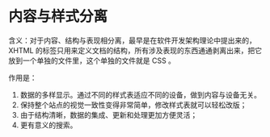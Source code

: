 # 内容与样式分离

含义：对于内容、结构与表现相分离，最早是在软件开发架构理论中提出来的，XHTML 的标签只用来定义文档的结构，所有涉及表现的东西通通剥离出来，把它放到一个单独的文件里，这个单独的文件就是 CSS 。

   作用是：

   1. 数据的多样显示。通过不同的样式表适应不同的设备，做到内容与设备无关。
   2. 保持整个站点的视觉一致性变得非常简单，修改样式表就可以轻松改版；
   3. 由于结构清晰，数据的集成、更新和处理更加方便灵活；
   4. 更有意义的搜索。